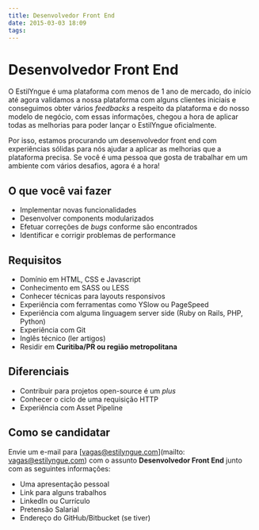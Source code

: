 ```yaml
---
title: Desenvolvedor Front End
date: 2015-03-03 18:09
tags:
---
```


# Desenvolvedor Front End

O EstilYngue é uma plataforma com menos de 1 ano de mercado, do início até agora validamos a nossa plataforma
com alguns clientes iniciais e conseguimos obter vários _feedbacks_ a respeito da plataforma e do nosso modelo de negócio,
com essas informações, chegou a hora de aplicar todas as melhorias para poder lançar o EstilYngue oficialmente.

Por isso, estamos procurando um desenvolvedor front end com experiências sólidas para nós ajudar a aplicar as melhorias
que a plataforma precisa. Se você é uma pessoa que gosta de trabalhar em um ambiente com vários desafios, agora é a hora!

## O que você vai fazer

* Implementar novas funcionalidades
* Desenvolver components modularizados
* Efetuar correções de *bugs* conforme são encontrados
* Identificar e corrigir problemas de performance

## Requisitos

* Domínio em HTML, CSS e Javascript
* Conhecimento em SASS ou LESS
* Conhecer técnicas para layouts responsivos
* Experiência com ferramentas como YSlow ou PageSpeed
* Experiência com alguma linguagem server side (Ruby on Rails, PHP, Python)
* Experiência com Git
* Inglês técnico (ler artigos)
* Residir em **Curitiba/PR ou região metropolitana**

## Diferenciais

* Contribuir para projetos open-source é um _plus_
* Conhecer o ciclo de uma requisição HTTP
* Experiência com Asset Pipeline

## Como se candidatar

Envie um e-mail para [vagas@estilyngue.com](mailto: vagas@estilyngue.com) com o assunto **Desenvolvedor Front End** junto com as seguintes informações:

* Uma apresentação pessoal
* Link para alguns trabalhos
* LinkedIn ou Currículo
* Pretensão Salarial
* Endereço do GitHub/Bitbucket (se tiver)
